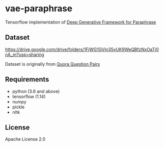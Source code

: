 # vae-paraphrase
Tensorflow implementation of [Deep Generative Framework for Paraphrase](https://arxiv.org/abs/1709.05074)


## Dataset
https://drive.google.com/drive/folders/1FjWG1GVjn35vUK9WeQBfzNxOaTj0nA_m?usp=sharing

Dataset is originally from [Quora Question Pairs](https://www.kaggle.com/c/quora-question-pairs)


## Requirements 
+ python (3.6 and above)
+ tensorflow (1.14)
+ numpy
+ pickle
+ nltk

## License
Apache License 2.0
